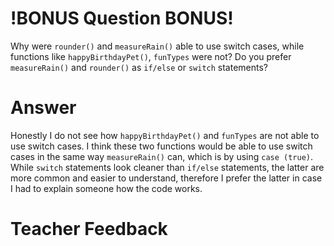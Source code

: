 # !BONUS Question BONUS!

Why were `rounder()` and `measureRain()` able to use switch cases, while
functions like `happyBirthdayPet()`, `funTypes` were not? Do you prefer `measureRain()` and `rounder()` as `if/else` or `switch` statements?

# Answer

Honestly I do not see how `happyBirthdayPet()` and `funTypes` are not able to use switch cases. I think these two functions would be able to use switch cases in the same way `measureRain()` can, which is by using `case (true)`. While `switch` statements look cleaner than `if/else` statements, the latter are more common and easier to understand, therefore I prefer the latter in case I had to explain someone how the code works.

# Teacher Feedback
